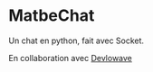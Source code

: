 # MatbeChat
Un chat en python, fait avec Socket.

En collaboration avec [Devlowave](https://discord.gg/pS86tksPfa)

